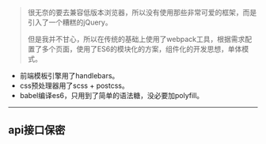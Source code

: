 ﻿> 很无奈的要去兼容低版本浏览器，所以没有使用那些非常可爱的框架，而是引入了一个糟糕的jQuery。
> 
> 但是我并不甘心，所以在传统的基础上使用了webpack工具，根据需求配置了多个页面，使用了ES6的模块化的方案，组件化的开发思想，单体模式。
> 

 - 前端模板引擎用了handlebars。
 - css预处理器用了scss + postcss。
 - babel编译es6，只用到了简单的语法糖，没必要加polyfill。


----------
## api接口保密 ##
